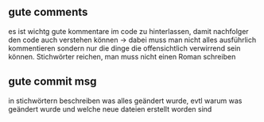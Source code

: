 ## gute comments
es ist wichtg gute kommentare im code zu hinterlassen, damit nachfolger den code auch verstehen können -> dabei muss man nicht alles ausführlich kommentieren sondern nur die dinge die offensichtlich verwirrend sein können. Stichwörter reichen, man muss nicht einen Roman schreiben

## gute commit msg
in stichwörtern beschreiben was alles geändert wurde, evtl warum was geändert wurde und welche neue dateien erstellt worden sind